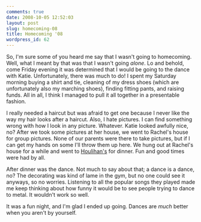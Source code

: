 ```yaml
---
comments: true
date: 2008-10-05 12:52:03
layout: post
slug: homecoming-08
title: Homecoming '08
wordpress_id: 62
---
```





So, I'm sure some of you heard me say that I wasn't going to homecoming. Well, what I meant by that was that I wasn't going _alone_. Lo and behold, come Friday evening it was determined that I would be going to the dance with Katie. Unfortunately, there was much to do! I spent my Saturday morning buying a shirt and tie, cleaning of my dress shoes (which are unfortunately also my marching shoes), finding fitting pants, and raising funds. All in all, I think I managed to pull it all together in a presentable fashion.


I really needed a haircut but was afraid to get one because I never like the way my hair looks after a haircut. Also, I hate pictures. I can find something wrong with how I look in any picture. Whatever. Katie looked awfully nice, no? After we took some pictures at her house, we went to Rachel's house for group pictures. None of our parents were there to take pictures, but if I can get my hands on some I'll throw them up here. We hung out at Rachel's house for a while and went to [Houlihan's](http://en.wikipedia.org/wiki/Houlihan's) for dinner. Fun and good times were had by all.

After dinner was the dance. Not much to say about that; a dance is a dance, no? The decorating was kind of lame in the gym, but no one could see it anyways, so no worries. Listening to all the popular songs they played made me keep thinking about how funny it would be to see people trying to dance to metal. It wouldn't work so well.

It was a fun night, and I'm glad I ended up going. Dances are _much_ better when you aren't by yourself.



